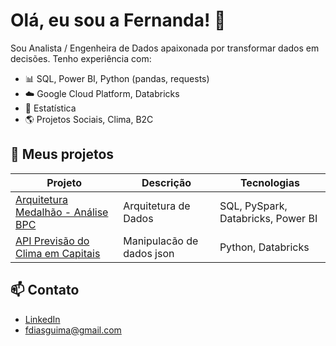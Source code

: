 # Olá, eu sou a Fernanda! 👋

Sou Analista / Engenheira de Dados apaixonada por transformar dados em decisões. Tenho experiência com:

- 📊 SQL, Power BI, Python (pandas, requests)
- ☁️ Google Cloud Platform, Databricks
- 🧠 Estatística
- 🌎 Projetos Sociais, Clima, B2C

## 🚀 Meus projetos

| Projeto | Descrição | Tecnologias |
|--------|-----------|-------------|
| [Arquitetura Medalhão - Análise BPC](https://github.com/fdg-fer/bpc-pipeline-databricks) | Arquitetura de Dados | SQL, PySpark, Databricks, Power BI |
| [API Previsão do Clima em Capitais ](https://github.com/fdg-fer/api-previsao-clima-capitais) | Manipulacão de dados json | Python, Databricks |

## 📫 Contato

- [LinkedIn](https://linkedin.com/in/fernanda)
- fdiasguima@gmail.com
